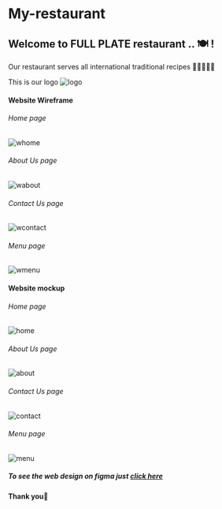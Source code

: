 # My-restaurant

## Welcome to **FULL PLATE** restaurant .. 🍽️ !
Our restaurant serves all international traditional recipes 🍕🍔🥐🍜🥗

This is our logo 
![logo](/images/Full%20plate%20(2)%20(1).png)

#### Website Wireframe

###### Home page
![whome](/images/wireframe-home.png)

###### About Us page
![wabout](/images/wireframe-about.png)

###### Contact Us page
![wcontact](/images/wireframe-contact.png)

###### Menu page
![wmenu](/images/wireframe-menu.png)



#### Website mockup

###### Home page
![home](/images/home.png)

###### About Us page
![about](/images/about.png)

###### Contact Us page
![contact](/images/contact.png)

###### Menu page
![menu](/images/menu.png)


##### To see the web design on figma just [click here](https://www.figma.com/file/AkqpKDV2FxmzebiZ3NisHU/My-restaurant?type=whiteboard&node-id=11%3A2337&t=S8Hqn2VZjw11GmcT-1)


**Thank you💜**
